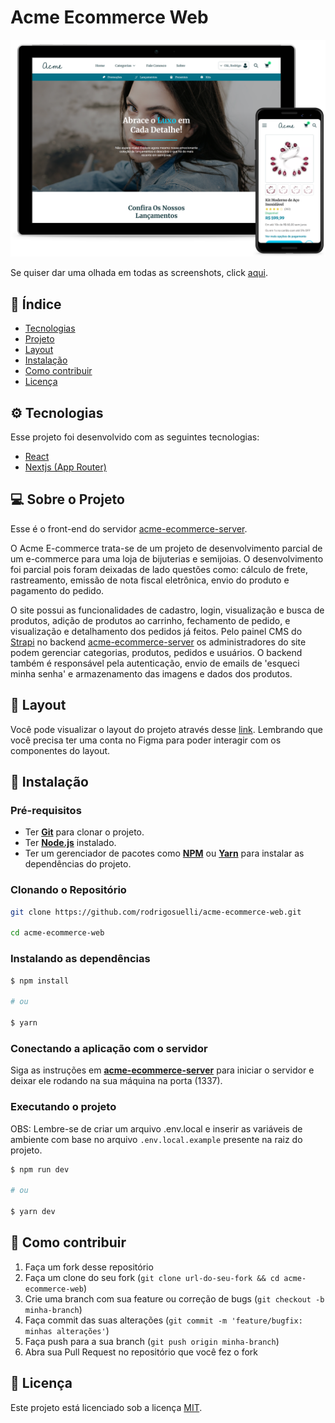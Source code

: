 # Acme Ecommerce Web

![Screenshot](./.github/screenshot.png)

Se quiser dar uma olhada em todas as screenshots, click [aqui](https://drive.google.com/drive/folders/16tzahHdVVxuQcwvtXG-ay40JUAl5g2XL?usp=sharing).

## 📌 Índice

- [Tecnologias](#-tecnologias)
- [Projeto](#-sobre-o-projeto)
- [Layout](#-layout)
- [Instalação](#-instalação)
- [Como contribuir](#-como-contribuir)
- [Licença](#-licença)

## ⚙ Tecnologias

Esse projeto foi desenvolvido com as seguintes tecnologias:

- [React](https://react.dev)
- [Nextjs (App Router)](https://nextjs.org)

## 💻 Sobre o Projeto

Esse é o front-end do servidor [acme-ecommerce-server](https://github.com/rodrigosuelli/acme-ecommerce-server).

O Acme E-commerce trata-se de um projeto de desenvolvimento parcial de um e-commerce para uma loja de bijuterias e semijoias. O desenvolvimento foi parcial pois foram deixadas de lado questões como: cálculo de frete, rastreamento, emissão de nota fiscal eletrônica, envio do produto e pagamento do pedido.

O site possui as funcionalidades de cadastro, login, visualização e busca de produtos, adição de produtos ao carrinho, fechamento de pedido, e visualização e detalhamento dos pedidos já feitos. Pelo painel CMS do [Strapi](https://strapi.io/) no backend [acme-ecommerce-server](https://github.com/rodrigosuelli/acme-ecommerce-server) os administradores do site podem gerenciar categorias, produtos, pedidos e usuários. O backend também é responsável pela autenticação, envio de emails de 'esqueci minha senha' e armazenamento das imagens e dados dos produtos.

## 🔖 Layout

Você pode visualizar o layout do projeto através desse [link](<https://www.figma.com/design/noR9N7eyd6P8FzB1fWVdhz/ProjetoTCC-(BACKUP)?node-id=194-1330&t=iBITzCyXP0DaoTa6-1>). Lembrando que você precisa ter uma conta no Figma para poder interagir com os componentes do layout.

## 🚀 Instalação

### Pré-requisitos

- Ter [**Git**](https://git-scm.com/) para clonar o projeto.
- Ter [**Node.js**](https://nodejs.org/en/) instalado.
- Ter um gerenciador de pacotes como [**NPM**](https://www.npmjs.com/get-npm) ou [**Yarn**](https://classic.yarnpkg.com/en/) para instalar as dependências do projeto.

### Clonando o Repositório

```bash
git clone https://github.com/rodrigosuelli/acme-ecommerce-web.git

cd acme-ecommerce-web
```

### Instalando as dependências

```bash
$ npm install

# ou

$ yarn
```

### Conectando a aplicação com o servidor

Siga as instruções em [**acme-ecommerce-server**](https://github.com/rodrigosuelli/acme-ecommerce-server) para iniciar o servidor e deixar ele rodando na sua máquina na porta (1337).

### Executando o projeto

OBS: Lembre-se de criar um arquivo .env.local e inserir as variáveis de ambiente com base no arquivo `.env.local.example` presente na raiz do projeto.

```bash
$ npm run dev

# ou

$ yarn dev
```

## 🤔 Como contribuir

1. Faça um fork desse repositório
2. Faça um clone do seu fork (`git clone url-do-seu-fork && cd acme-ecommerce-web`)
3. Crie uma branch com sua feature ou correção de bugs (`git checkout -b minha-branch`)
4. Faça commit das suas alterações (`git commit -m 'feature/bugfix: minhas alterações'`)
5. Faça push para a sua branch (`git push origin minha-branch`)
6. Abra sua Pull Request no repositório que você fez o fork

## 📝 Licença

Este projeto está licenciado sob a licença [MIT](./LICENSE).
